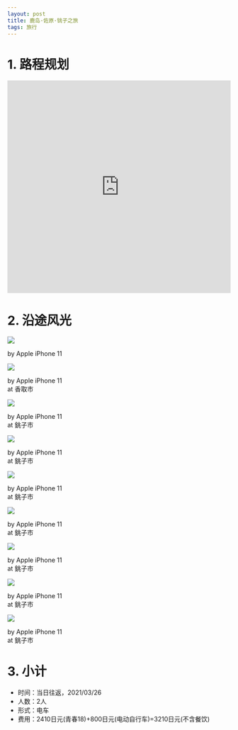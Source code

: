 ```yaml
---
layout: post
title: 鹿岛·佐原·铫子之旅
tags: 旅行
---
```


# 1. 路程规划

<iframe src="https://www.google.com/maps/embed?pb=!1m18!1m12!1m3!1d103663.30013521019!2d140.73642602801047!3d35.7144579424535!2m3!1f0!2f0!3f0!3m2!1i1024!2i768!4f13.1!3m3!1m2!1s0x602318e0ef07140d%3A0xd0402c7332538964!2z5Y2D5Y-25Y6_6ZOr5a2Q5biC!5e0!3m2!1szh-CN!2sjp!4v1635929434143!5m2!1szh-CN!2sjp" width="100%" height="480" style="border:0;" loading="lazy"></iframe>

# 2. 沿途风光

<div class="gallery">
    <div class="item">
        <img src="/assets/src/a-travel-at-choshi/pic1.jpeg">
        <p>by Apple iPhone 11</p>
    </div>
    <div class="item">
        <img src="/assets/src/a-travel-at-choshi/pic2.jpeg">
        <p>by Apple iPhone 11<br>at 香取市</p>
    </div>
    <div class="item">
        <img src="/assets/src/a-travel-at-choshi/pic3.jpeg">
        <p>by Apple iPhone 11<br>at 銚子市</p>
    </div>
    <div class="item">
        <img src="/assets/src/a-travel-at-choshi/pic4.jpeg">
        <p>by Apple iPhone 11<br>at 銚子市</p>
    </div>
    <div class="item">
        <img src="/assets/src/a-travel-at-choshi/pic5.jpeg">
        <p>by Apple iPhone 11<br>at 銚子市</p>
    </div>
    <div class="item">
        <img src="/assets/src/a-travel-at-choshi/pic6.jpeg">
        <p>by Apple iPhone 11<br>at 銚子市</p>
    </div>
    <div class="item">
        <img src="/assets/src/a-travel-at-choshi/pic7.jpeg">
        <p>by Apple iPhone 11<br>at 銚子市</p>
    </div>
    <div class="item">
        <img src="/assets/src/a-travel-at-choshi/pic8.jpeg">
        <p>by Apple iPhone 11<br>at 銚子市</p>
    </div>
    <div class="item">
        <img src="/assets/src/a-travel-at-choshi/pic9.jpeg">
        <p>by Apple iPhone 11<br>at 銚子市</p>
    </div>
</div>

# 3. 小计

- 时间：当日往返，2021/03/26
- 人数：2人
- 形式：电车
- 费用：2410日元(青春18)+800日元(电动自行车)=3210日元(不含餐饮)
